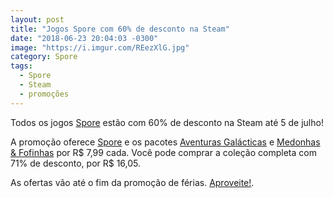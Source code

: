 ```yaml
---
layout: post
title: "Jogos Spore com 60% de desconto na Steam"
date: "2018-06-23 20:04:03 -0300"
image: "https://i.imgur.com/REezXlG.jpg"
category: Spore
tags:
  - Spore
  - Steam
  - promoções
---
```


Todos os jogos [Spore](/jogos/spore/) estão com 60% de desconto na Steam até 5 de julho!

A promoção oferece [Spore](/jogos/spore/) e os pacotes [Aventuras Galácticas](/jogos/spore-aventuras-galacticas/) e [Medonhas & Fofinhas](/jogos/spore-medonhas-e-fofinhas/) por R$ 7,99 cada. Você pode comprar a coleção completa com 71% de desconto, por R$ 16,05.

As ofertas vão até o fim da promoção de férias. [Aproveite!](https://store.steampowered.com/app/17390/SPORE/).
